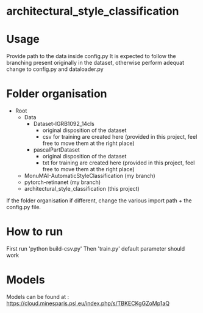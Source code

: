 # architectural_style_classification
# Usage
Provide path to the data inside config.py
It is expected to follow the branching present originally in the dataset, otherwise perform adequat change to config.py and dataloader.py

# Folder organisation
* Root
    * Data
        * Dataset-IGRB1092_14cls
            * original disposition of the dataset
            * csv for training are created here (provided in this project, feel free to move them at the right place)
        * pascalPartDataset
            * original disposition of the dataset
            * txt for training are created here (provided in this project, feel free to move them at the right place)
    * MonuMAI-AutomaticStyleClassification (my branch)
    * pytorch-retinanet (my branch)
    * architectural_style_classification (this project)

If the folder organisation if different, change the various import path + the config.py file.

# How to run

First run 'python build-csv.py'
Then 'train.py' default parameter should work

# Models

Models can be found at : https://cloud.minesparis.psl.eu/index.php/s/TBKECKgGZoMp1aQ
